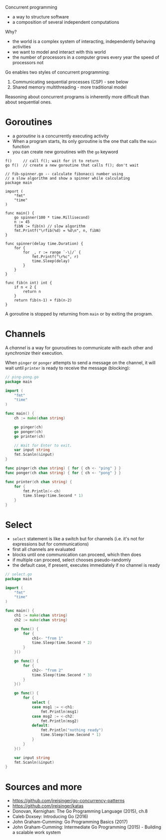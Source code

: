 Concurrent programming

* a way to structure software
* a composition of several independent computations

Why?

* the world is a complex system of interacting, independently behaving activities
* we want to model and interact with this world
* the number of processors in a computer grows every year the speed of processors not

Go enables two styles of concurrent programming:

1. Communicating sequential processes (CSP) - see below
2. Shared memory multithreading - more traditional model

Reasoning about concurrent programs is inherently more difficult than about sequential ones.

# Goroutines

* a *goroutine* is a concurrently executing activity
* When a program starts, its only goroutine is the one that calls the `main` function
* you can create new goroutines with the `go` keyword

```
f()     // call f(); wait for it to return
go f()  // create a new goroutine that calls f(); don't wait
```

```
// fib-spinner.go -- calculate fibonacci number using 
// a slow algorithm and show a spinner while calculating
package main

import (
	"fmt"
	"time"
)

func main() {
	go spinner(100 * time.Millisecond)
	n := 45
	fibN := fib(n) // slow algorithm
	fmt.Printf("\rfib(%d) = %d\n", n, fibN)
}

func spinner(delay time.Duration) {
	for {
		for _, r := range `-\|/` {
			fmt.Printf("\r%c", r)
			time.Sleep(delay)
		}
	}
}

func fib(n int) int {
	if n < 2 {
		return n
	}
	return fib(n-1) + fib(n-2)
}
```

A goroutine is stopped by returning from `main` or by exiting the program.

# Channels

A *channel* is a way for gouroutines to communicate with each other and *synchronize* their execution.

When `pinger` or `ponger` attempts to send a message on the channel, it will
wait until `printer` is ready to receive the message (blocking):

```go
// ping-pong.go
package main

import (
    "fmt"
    "time"
)

func main() {
    ch := make(chan string)

    go pinger(ch)
    go ponger(ch)
    go printer(ch)

    // Wait for Enter to exit.
    var input string
    fmt.Scanln(&input)
}

func pinger(ch chan string) { for { ch <- "ping" } }
func ponger(ch chan string) { for { ch <- "pong" } }

func printer(ch chan string) {
    for {
        fmt.Println(<-ch)
        time.Sleep(time.Second * 1)
    }
}
```

# Select

* `select` statement is like a switch but for channels (i.e. it's not for expressions but for communications)
* first all channels are evaluated
* blocks until one communication can proceed, which then does
* if multiple can proceed, select chooses pseudo-randomly
* the default case, if present, executes immediately if no channel is ready

```go
// select.go
package main

import (
    "fmt"
    "time"
)

func main() {
    ch1 := make(chan string)
    ch2 := make(chan string)

    go func() {
        for {
            ch1<- "from 1"
            time.Sleep(time.Second * 2)
        }
    }()

    go func() {
        for {
            ch2<- "from 2"
            time.Sleep(time.Second * 3)
        }
    }()

    go func() {
        for {
            select {
            case msg1 := <-ch1:
                fmt.Println(msg1)
            case msg2 := <-ch2:
                fmt.Println(msg2)
            default:
                fmt.Println("nothing ready")
                time.Sleep(time.Second * 1)
            }
        }
    }()

    var input string
    fmt.Scanln(&input)
}
```

# Sources and more

* https://github.com/jreisinger/go-concurrency-patterns
* https://github.com/jreisinger/katas
* Donovan, Kernighan: The Go Programming Language (2015), ch.8
* Caleb Doxsey: Introducing Go (2016)
* John Graham-Cumming: Go Programming Basics (2017)
* John Graham-Cumming: Intermediate Go Programming (2015) - Building a scalable work system
